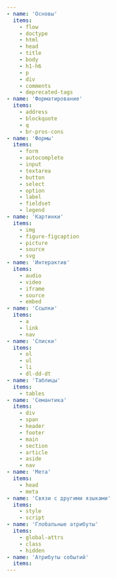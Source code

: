 ```yaml
---
- name: 'Основы'
  items:
    - flow
    - doctype
    - html
    - head
    - title
    - body
    - h1-h6
    - p
    - div
    - comments
    - deprecated-tags
- name: 'Форматирование'
  items:
    - address
    - blockquote
    - q
    - br-pros-cons
- name: 'Формы'
  items:
    - form
    - autocomplete
    - input
    - textarea
    - button
    - select
    - option
    - label
    - fieldset
    - legend
- name: 'Картинки'
  items:
    - img
    - figure-figcaption
    - picture
    - source
    - svg
- name: 'Интерактив'
  items:
    - audio
    - video
    - iframe
    - source
    - embed
- name: 'Ссылки'
  items:
    - a
    - link
    - nav
- name: 'Списки'
  items:
    - ol
    - ul
    - li
    - dl-dd-dt
- name: 'Таблицы'
  items:
    - tables
- name: 'Семантика'
  items:
    - div
    - span
    - header
    - footer
    - main
    - section
    - article
    - aside
    - nav
- name: 'Мета'
  items:
    - head
    - meta
- name: 'Связи с другими языками'
  items:
    - style
    - script
- name: 'Глобальные атрибуты'
  items:
    - global-attrs
    - class
    - hidden
- name: 'Атрибуты событий'
  items:
---
```

